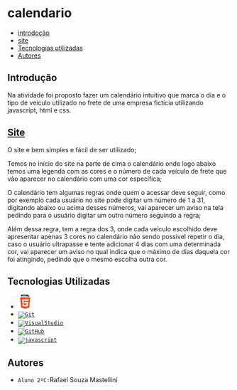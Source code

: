 # calendario

* [introdoção](#introducao)
* [site](#site)
* [Tecnologias utilizadas](#tecnologias-utilizadas)
* [Autores](#autores)

## Introdução
 Na atividade foi proposto fazer um calendário intuitivo que marca o dia e o tipo de veiculo utilizado no frete de uma empresa fictícia utilizando javascript, html e css.
 
## [Site](/index.html)
O site e bem simples e fácil de ser utilizado;

Temos no início do site na parte de cima o calendário onde logo abaixo temos uma legenda com as cores e o número de cada veículo de frete que vão aparecer no calendário com uma cor específica;

O calendário tem algumas regras onde quem o acessar deve seguir, como por exemplo cada usuário no site pode digitar um número de 1 a 31, digitando abaixo ou acima desses números, vai aparecer um aviso na tela pedindo para o usuário digitar um outro número seguindo a regra;

Além dessa regra, tem a regra dos 3, onde cada veículo escolhido deve apresentar apenas 3 cores no calendário  não sendo possivel repetir o dia, caso o usuário ultrapasse e tente adicionar 4 dias com uma determinada cor, vai aparecer um aviso no qual indica que o máximo de dias daquela cor foi atingindo, pedindo que o mesmo escolha outra cor.
## Tecnologias Utilizadas
* [<code><img height="32" src="https://raw.githubusercontent.com/github/explore/80688e429a7d4ef2fca1e82350fe8e3517d3494d/topics/html/html.png" alt="HTML5"/></code>](https://developer.mozilla.org/pt-BR/docs/Web/HTML)
* [<code><img height="32" src="https://www.malwarebytes.com/wp-content/uploads/sites/2/2023/01/asset_upload_file97293_255583.jpg" alt="Git"/></code>](https://git-scm.com/)
* [<code><img height="32" src="https://img.shields.io/badge/VSCode-0078D4?style=for-the-badge&logo=visual%20studio%20code&logoColor=white" alt="VisualStudio"/></code>](https://code.visualstudio.com/)
* [<code><img height="32" src="https://img.shields.io/badge/GitHub-100000?style=for-the-badge&logo=github&logoColor=white" alt="GitHub"/></code>](https://github.com/)
* [<code><img height="32" src="https://upload.wikimedia.org/wikipedia/commons/thumb/9/99/Unofficial_JavaScript_logo_2.svg/1200px-Unofficial_JavaScript_logo_2.svg.png" alt="javascript"/></code>](https://developer.mozilla.org/pt-BR/docs/Web/JavaScript)

## Autores
* ``Aluno 2ºC:``Rafael Souza Mastellini